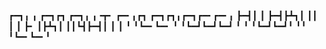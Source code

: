 ┏━┓╻  ╻     ┏━┓┏┓ ┏━┓╻ ╻╺┳╸   ┏━╸╻┏┓ ┏━┓┏┓╻┏━┓┏━╸┏━╸╻
┣━┫┃  ┃     ┣━┫┣┻┓┃ ┃┃ ┃ ┃    ┣╸ ┃┣┻┓┃ ┃┃┗┫┣━┫┃  ┃  ┃
╹ ╹┗━╸┗━╸   ╹ ╹┗━┛┗━┛┗━┛ ╹    ╹  ╹┗━┛┗━┛╹ ╹╹ ╹┗━╸┗━╸╹
